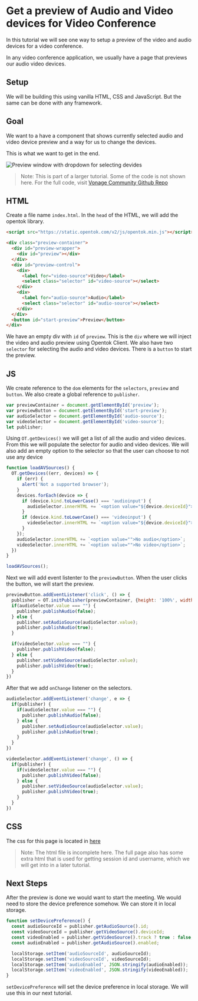 # Get a preview of Audio and Video devices for Video Conference

In this tutorial we will see one way to setup a preview of the video and audio devices for a video conference. 

In any video conference application, we usually have a page that previews our audio video devices.

## Setup

We will be building this using vanilla HTML, CSS and JavaScript. But the same can be done with any framework.

## Goal

We want to a have a component that shows currently selected audio and video device preview and a way for us to change the devices.

This is what we want to get in the end.

![Preview window with dropdown for selecting devides](https://i.ibb.co/J7GkQRy/preview.png)

> Note: This is part of a larger tutorial. Some of the code is not shown here. For the full code, visit [Vonage Community Github Repo](https://github.com/Vonage-Community/tutorial-video-js-video_conference_application)

## HTML

Create a file name `index.html`. In the `head` of the HTML, we will add the opentok library.

```html
<script src="https://static.opentok.com/v2/js/opentok.min.js"></script>
```

```html
<div class="preview-container">
  <div id="preview-wrapper">
    <div id="preview"></div>
  </div>
  <div id="preview-control">
    <div>
      <label for="video-source">Video</label>
      <select class="selector" id="video-source"></select>
    </div>
    <div>
      <label for="audio-source">Audio</label>
      <select class="selector" id="audio-source"></select>
    </div>
  </div>
  <button id="start-preview">Preview</button>
</div>
```

We have an empty div with `id` of `preview`. This is the `div` where we will inject the video and audio preview using Opentok Client. We also have two `selector` for selecting the audio and video devices. There is a `button` to start the preview. 

## JS
We create reference to the `dom` elements for the `selectors`, `preview` and `button`. We also create a global reference to `publisher`. 

```js
var previewContainer = document.getElementById('preview');
var previewButton = document.getElementById('start-preview');
var audioSelector = document.getElementById('audio-source');
var videoSelector = document.getElementById('video-source');
let publisher;
```

Using `OT.getDevices()` we will get a list of all the audio and video devices. From this we will populate the selector for audio and video devices. We will also add an empty option to the selector so that the user can choose to not use any device

```js
function loadAVSources() {
  OT.getDevices((err, devices) => {
    if (err) {
      alert('Not a supported browser');
    }
    devices.forEach(device => {
      if (device.kind.toLowerCase() === 'audioinput') {
        audioSelector.innerHTML += `<option value="${device.deviceId}">${device.label}</option>`;
      }
      if (device.kind.toLowerCase() === 'videoinput') {
        videoSelector.innerHTML += `<option value="${device.deviceId}">${device.label}</option>`;
      }
    });
    audioSelector.innerHTML += `<option value="">No audio</option>`;
    videoSelector.innerHTML += `<option value="">No video</option>`; 
  })
}

loadAVSources();
```

Next we will add event listenter to the `previewButton`. When the user clicks the button, we will start the preview.

```js
previewButton.addEventListener('click', () => {
  publisher = OT.initPublisher(previewContainer, {height: '100%', width: '100%'})
  if(audioSelector.value === "") {
    publisher.publishAudio(false);
  } else {
    publisher.setAudioSource(audioSelector.value);
    publisher.publishAudio(true);
  }

  if(videoSelector.value === "") {
    publisher.publishVideo(false);
  } else {
    publisher.setVideoSource(audioSelector.value);
    publisher.publishVideo(true);
  }
})
```

After that we add `onChange` listener on the selectors.

```js
audioSelector.addEventListener('change', e => {
  if(publisher) {
    if(audioSelector.value === "") {
      publisher.publishAudio(false);
    } else {
      publisher.setAudioSource(audioSelector.value);
      publisher.publishAudio(true);
    }
  }
})

videoSelector.addEventListener('change', () => {
  if(publisher) {
    if(videoSelector.value === "") {
      publisher.publishVideo(false);
    } else {
      publisher.setVideoSource(audioSelector.value);
      publisher.publishVideo(true);
    }
  }
})
```

## CSS

The css for this page is located in [here](https://raw.githubusercontent.com/Vonage-Community/tutorial-video-js-video_conference_application/main/public/css/style.css)

> Note: The html file is incomplete here. The full page also has some extra html that is used for getting session id and username, which we will get into in a later tutorial.

## Next Steps

After the preview is done we would want to start the meeting. We would need to store the device preference somehow. We can store it in local storage.

```js
function setDevicePreference() {
  const audioSourceId = publisher.getAudioSource().id;
  const videoSourceId = publisher.getVideoSource().deviceId;
  const videoEnabled = publisher.getVideoSource().track ? true : false;
  const audioEnabled = publisher.getAudioSource().enabled;

  localStorage.setItem('audioSourceId', audioSourceId);
  localStorage.setItem('videoSourceId', videoSourceId);
  localStorage.setItem('audioEnabled', JSON.stringify(audioEnabled));
  localStorage.setItem('videoEnabled', JSON.stringify(videoEnabled));
}
```

`setDevicePreference` will set the device preference in local storage. We will use this in our next tutorial. 

